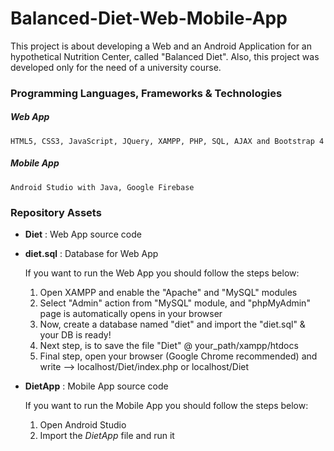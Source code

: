 # Balanced-Diet-Web-Mobile-App
This project is about developing a Web and an Android Application for an hypothetical Nutrition Center, called "Balanced Diet". 
Also, this project was developed only for the need of a university course.  

### Programming Languages, Frameworks &amp; Technologies 
##### Web App
    HTML5, CSS3, JavaScript, JQuery, XAMPP, PHP, SQL, AJAX and Bootstrap 4  

##### Mobile App
    Android Studio with Java, Google Firebase

### Repository Assets
 - **Diet** : Web App source code
 - **diet.sql** :  Database for Web App
 
    If you want to run the Web App you should follow the steps below:
    1. Open XAMPP and enable the "Apache" and "MySQL" modules 
    2. Select "Admin" action from "MySQL" module, and "phpMyAdmin" page is automatically opens in your browser
    3. Now, create a database named "diet" and import the "diet.sql" & your DB is ready!
    4. Next step, is to save the file "Diet" @ your_path/xampp/htdocs
    5. Final step, open your browser (Google Chrome recommended) and write --> localhost/Diet/index.php or localhost/Diet
 
 - **DietApp** : Mobile App source code
 
     If you want to run the Mobile App you should follow the steps below:
     1. Open Android Studio
     2. Import the *DietApp* file and run it
